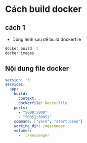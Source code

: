 # Cách build docker

## cách 1

- Dùng lệnh sau để build dockerfile

```bash
docker build -t
docker images
```

## Nội dung file docker

```yml
version: '3'
services:
  app:
    build:
      context: .
      dockerfile: Dockerfile
    ports:
      - "5000:5000"
      - "50051:50051"
    command: ["yarn", "start:prod"]
    working_dir: /messenger
    volumes:
      - .:/messenger
    
```